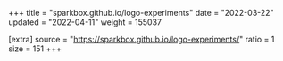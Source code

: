 +++
title = "sparkbox.github.io/logo-experiments"
date = "2022-03-22"
updated = "2022-04-11"
weight = 155037

[extra]
source = "https://sparkbox.github.io/logo-experiments/"
ratio = 1
size = 151
+++
